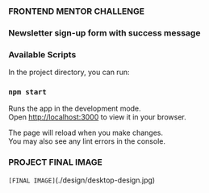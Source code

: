 ### FRONTEND MENTOR CHALLENGE
### Newsletter sign-up form with success message

### Available Scripts

In the project directory, you can run:

### `npm start`

Runs the app in the development mode.\
Open [http://localhost:3000](http://localhost:3000) to view it in your browser.

The page will reload when you make changes.\
You may also see any lint errors in the console.

### PROJECT FINAL IMAGE

`[FINAL IMAGE]`(./design/desktop-design.jpg)